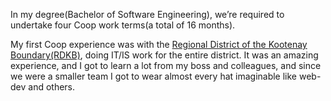 In my degree(Bachelor of Software Engineering), we’re required to undertake four Coop work terms(a total of 16 months). 

My first Coop experience was with the [Regional District of the Kootenay Boundary(RDKB)]({"https://rdkb.com"}), doing IT/IS work for the entire district. It was an amazing experience, and I got to learn a lot from my boss and colleagues, and since we were a smaller team I got to wear almost every hat imaginable like web-dev and others.